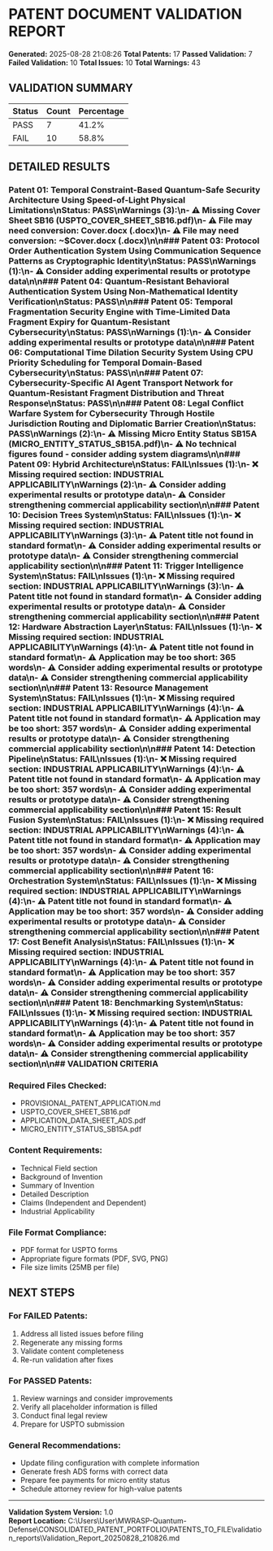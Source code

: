 # PATENT DOCUMENT VALIDATION REPORT

**Generated:** 2025-08-28 21:08:26
**Total Patents:** 17
**Passed Validation:** 7
**Failed Validation:** 10
**Total Issues:** 10
**Total Warnings:** 43

## VALIDATION SUMMARY

| Status | Count | Percentage |
|--------|-------|------------|
| PASS   | 7 | 41.2% |
| FAIL   | 10 | 58.8% |

## DETAILED RESULTS

### Patent 01: Temporal Constraint-Based Quantum-Safe Security Architecture Using Speed-of-Light Physical Limitations\n**Status:** PASS\n**Warnings (3):**\n- ⚠️ Missing Cover Sheet SB16 (USPTO_COVER_SHEET_SB16.pdf)\n- ⚠️ File may need conversion: Cover.docx (.docx)\n- ⚠️ File may need conversion: ~$Cover.docx (.docx)\n\n### Patent 03: Protocol Order Authentication System Using Communication Sequence Patterns as Cryptographic Identity\n**Status:** PASS\n**Warnings (1):**\n- ⚠️ Consider adding experimental results or prototype data\n\n### Patent 04: Quantum-Resistant Behavioral Authentication System Using Non-Mathematical Identity Verification\n**Status:** PASS\n\n### Patent 05: Temporal Fragmentation Security Engine with Time-Limited Data Fragment Expiry for Quantum-Resistant Cybersecurity\n**Status:** PASS\n**Warnings (1):**\n- ⚠️ Consider adding experimental results or prototype data\n\n### Patent 06: Computational Time Dilation Security System Using CPU Priority Scheduling for Temporal Domain-Based Cybersecurity\n**Status:** PASS\n\n### Patent 07: Cybersecurity-Specific AI Agent Transport Network for Quantum-Resistant Fragment Distribution and Threat Response\n**Status:** PASS\n\n### Patent 08: Legal Conflict Warfare System for Cybersecurity Through Hostile Jurisdiction Routing and Diplomatic Barrier Creation\n**Status:** PASS\n**Warnings (2):**\n- ⚠️ Missing Micro Entity Status SB15A (MICRO_ENTITY_STATUS_SB15A.pdf)\n- ⚠️ No technical figures found - consider adding system diagrams\n\n### Patent 09: Hybrid Architecture\n**Status:** FAIL\n**Issues (1):**\n- ❌ Missing required section: INDUSTRIAL APPLICABILITY\n**Warnings (2):**\n- ⚠️ Consider adding experimental results or prototype data\n- ⚠️ Consider strengthening commercial applicability section\n\n### Patent 10: Decision Trees System\n**Status:** FAIL\n**Issues (1):**\n- ❌ Missing required section: INDUSTRIAL APPLICABILITY\n**Warnings (3):**\n- ⚠️ Patent title not found in standard format\n- ⚠️ Consider adding experimental results or prototype data\n- ⚠️ Consider strengthening commercial applicability section\n\n### Patent 11: Trigger Intelligence System\n**Status:** FAIL\n**Issues (1):**\n- ❌ Missing required section: INDUSTRIAL APPLICABILITY\n**Warnings (3):**\n- ⚠️ Patent title not found in standard format\n- ⚠️ Consider adding experimental results or prototype data\n- ⚠️ Consider strengthening commercial applicability section\n\n### Patent 12: Hardware Abstraction Layer\n**Status:** FAIL\n**Issues (1):**\n- ❌ Missing required section: INDUSTRIAL APPLICABILITY\n**Warnings (4):**\n- ⚠️ Patent title not found in standard format\n- ⚠️ Application may be too short: 365 words\n- ⚠️ Consider adding experimental results or prototype data\n- ⚠️ Consider strengthening commercial applicability section\n\n### Patent 13: Resource Management System\n**Status:** FAIL\n**Issues (1):**\n- ❌ Missing required section: INDUSTRIAL APPLICABILITY\n**Warnings (4):**\n- ⚠️ Patent title not found in standard format\n- ⚠️ Application may be too short: 357 words\n- ⚠️ Consider adding experimental results or prototype data\n- ⚠️ Consider strengthening commercial applicability section\n\n### Patent 14: Detection Pipeline\n**Status:** FAIL\n**Issues (1):**\n- ❌ Missing required section: INDUSTRIAL APPLICABILITY\n**Warnings (4):**\n- ⚠️ Patent title not found in standard format\n- ⚠️ Application may be too short: 357 words\n- ⚠️ Consider adding experimental results or prototype data\n- ⚠️ Consider strengthening commercial applicability section\n\n### Patent 15: Result Fusion System\n**Status:** FAIL\n**Issues (1):**\n- ❌ Missing required section: INDUSTRIAL APPLICABILITY\n**Warnings (4):**\n- ⚠️ Patent title not found in standard format\n- ⚠️ Application may be too short: 357 words\n- ⚠️ Consider adding experimental results or prototype data\n- ⚠️ Consider strengthening commercial applicability section\n\n### Patent 16: Orchestration System\n**Status:** FAIL\n**Issues (1):**\n- ❌ Missing required section: INDUSTRIAL APPLICABILITY\n**Warnings (4):**\n- ⚠️ Patent title not found in standard format\n- ⚠️ Application may be too short: 357 words\n- ⚠️ Consider adding experimental results or prototype data\n- ⚠️ Consider strengthening commercial applicability section\n\n### Patent 17: Cost Benefit Analysis\n**Status:** FAIL\n**Issues (1):**\n- ❌ Missing required section: INDUSTRIAL APPLICABILITY\n**Warnings (4):**\n- ⚠️ Patent title not found in standard format\n- ⚠️ Application may be too short: 357 words\n- ⚠️ Consider adding experimental results or prototype data\n- ⚠️ Consider strengthening commercial applicability section\n\n### Patent 18: Benchmarking System\n**Status:** FAIL\n**Issues (1):**\n- ❌ Missing required section: INDUSTRIAL APPLICABILITY\n**Warnings (4):**\n- ⚠️ Patent title not found in standard format\n- ⚠️ Application may be too short: 357 words\n- ⚠️ Consider adding experimental results or prototype data\n- ⚠️ Consider strengthening commercial applicability section\n\n## VALIDATION CRITERIA

### Required Files Checked:
- PROVISIONAL_PATENT_APPLICATION.md
- USPTO_COVER_SHEET_SB16.pdf
- APPLICATION_DATA_SHEET_ADS.pdf  
- MICRO_ENTITY_STATUS_SB15A.pdf

### Content Requirements:
- Technical Field section
- Background of Invention
- Summary of Invention
- Detailed Description
- Claims (Independent and Dependent)
- Industrial Applicability

### File Format Compliance:
- PDF format for USPTO forms
- Appropriate figure formats (PDF, SVG, PNG)
- File size limits (25MB per file)

## NEXT STEPS

### For FAILED Patents:
1. Address all listed issues before filing
2. Regenerate any missing forms
3. Validate content completeness
4. Re-run validation after fixes

### For PASSED Patents:
1. Review warnings and consider improvements
2. Verify all placeholder information is filled
3. Conduct final legal review
4. Prepare for USPTO submission

### General Recommendations:
- Update filing configuration with complete information
- Generate fresh ADS forms with correct data
- Prepare fee payments for micro entity status
- Schedule attorney review for high-value patents

---

**Validation System Version:** 1.0  
**Report Location:** C:\Users\User\MWRASP-Quantum-Defense\CONSOLIDATED_PATENT_PORTFOLIO\PATENTS_TO_FILE\validation_reports\Validation_Report_20250828_210826.md
